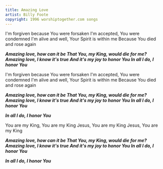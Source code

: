 ```yaml
---
title: Amazing Love
artist: Billy Foote
copyright: 1996 worshiptogether.com songs
---
```

I'm forgiven because You were forsaken
I'm accepted, You were condemned
I'm alive and well, Your Spirit is within me
Because You died and rose again

 ***Amazing love, how can it be
  That You, my King, would die for me?
  Amazing love, I know it's true
  And it's my joy to honor You
  In all I do, I honor You***

I'm forgiven because You were forsaken
I'm accepted, You were condemned
I'm alive and well, Your Spirit is within me
Because You died and rose again

 ***Amazing love, how can it be
  That You, my King, would die for me?
  Amazing love, I know it's true
  And it's my joy to honor You
  In all I do, I honor You***

 ***In all I do, I honor You***

You are my King, You are my King
Jesus, You are my King
Jesus, You are my King

 ***Amazing love, how can it be
  That You, my King, would die for me?
  Amazing love, I know it's true
  And it's my joy to honor You
  In all I do, I honor You***

 ***In all I do, I honor You***